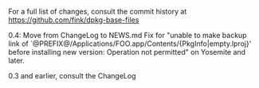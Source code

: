 For a full list of changes, consult the commit history at
https://github.com/fink/dpkg-base-files

0.4:  Move from ChangeLog to NEWS.md
      Fix for "unable to make backup link of `@PREFIX@/Applications/FOO.app/Contents/{PkgInfo|empty.lproj}' 
               before installing new version: Operation not permitted" on Yosemite and later.

0.3 and earlier, consult the ChangeLog
